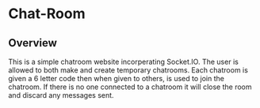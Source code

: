 # Chat-Room
## Overview
This is a simple chatroom website incorperating Socket.IO. The user is allowed to both make and create temporary chatrooms. Each chatroom is given a 6 letter code then when given to others, is used to join the chatroom. If there is no one connected to a chatroom it will close the room and discard any messages sent.

